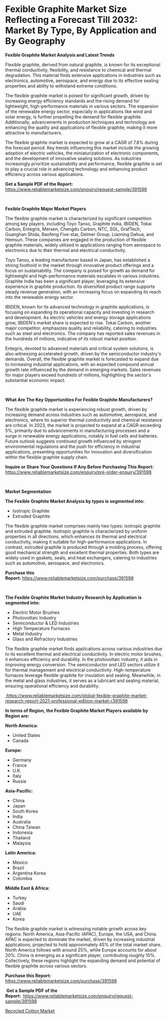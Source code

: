 <p><h1>Fexible Graphite Market Size Reflecting a Forecast Till 2032: Market By Type, By Application and By Geography</h1></p><p><strong>Fexible Graphite Market Analysis and Latest Trends</strong></p>
<p><p>Flexible graphite, derived from natural graphite, is known for its exceptional thermal conductivity, flexibility, and resistance to chemical and thermal degradation. This material finds extensive applications in industries such as electronics, automotive, aerospace, and energy due to its effective sealing properties and ability to withstand extreme conditions. </p><p>The flexible graphite market is poised for significant growth, driven by increasing energy efficiency standards and the rising demand for lightweight, high-performance materials in various sectors. The expansion of the renewable energy sector, especially in applications like wind and solar energy, is further propelling the demand for flexible graphite. Additionally, advancements in production techniques and technology are enhancing the quality and applications of flexible graphite, making it more attractive to manufacturers.</p><p>The flexible graphite market is expected to grow at a CAGR of 7.8% during the forecast period. Key trends influencing this market include the growing adoption of electric vehicles, the miniaturization of electronic components, and the development of innovative sealing solutions. As industries increasingly prioritize sustainability and performance, flexible graphite is set to play a crucial role in advancing technology and enhancing product efficiency across various applications.</p></p>
<p><strong>Get a Sample PDF of the Report:&nbsp;</strong> <a href="https://www.reliablemarketsize.com/enquiry/request-sample/391598?utm_campaign=1143&utm_medium=2&utm_source=Github&utm_content=ia&utm_term=16012025&utm_id=fexible-graphite">https://www.reliablemarketsize.com/enquiry/request-sample/391598</a></p>
<p>&nbsp;</p>
<p><strong>Fexible Graphite Major Market Players</strong></p>
<p><p>The flexible graphite market is characterized by significant competition among key players, including Toyo Tanso, Graphite India, IBIDEN, Tokai Carbon, Entegris, Mersen, Chengdu Carbon, NTC, SGL, GrafTech, Guanghan Shida, Baofeng Five-star, Delmer Group, Liaoning Dahua, and Hemsun. These companies are engaged in the production of flexible graphite materials, widely utilized in applications ranging from aerospace to electronics due to their thermal and electrical conductivity.</p><p>Toyo Tanso, a leading manufacturer based in Japan, has established a strong foothold in the market through innovative product offerings and a focus on sustainability. The company is poised for growth as demand for lightweight and high-performance materials escalates in various industries. Graphite India has been a significant player, leveraging its extensive experience in graphite production. Its diversified product range supports steady revenue generation, with an increasing focus on expanding its reach into the renewable energy sector.</p><p>IBIDEN, known for its advanced technology in graphite applications, is focusing on expanding its operational capacity and investing in research and development. As electric vehicles and energy storage applications grow, IBIDEN's market share is expected to rise. Tokai Carbon, another major competitor, emphasizes quality and reliability, catering to industries such as steel and electronics. The company has reported sales revenues in the hundreds of millions, indicative of its robust market position.</p><p>Entegris, devoted to advanced materials and critical system solutions, is also witnessing accelerated growth, driven by the semiconductor industry's demands. Overall, the flexible graphite market is forecasted to expand due to increasing industrial applications, with an expected compound annual growth rate influenced by the demand in emerging markets. Sales revenues for major players exceed hundreds of millions, highlighting the sector's substantial economic impact.</p></p>
<p>&nbsp;</p>
<p><strong>What Are The Key Opportunities For Fexible Graphite Manufacturers?</strong></p>
<p><p>The flexible graphite market is experiencing robust growth, driven by increasing demand across industries such as automotive, aerospace, and electronics, where its superior thermal conductivity and chemical resistance are critical. In 2023, the market is projected to expand at a CAGR exceeding 5%, primarily due to advancements in manufacturing processes and a surge in renewable energy applications, notably in fuel cells and batteries. Future outlook suggests continued growth influenced by stringent environmental regulations and the push for efficiency in industrial applications, presenting opportunities for innovation and diversification within the flexible graphite supply chain.</p></p>
<p><strong>Inquire or Share Your Questions If Any Before Purchasing This Report:</strong> <a href="https://www.reliablemarketsize.com/enquiry/pre-order-enquiry/391598?utm_campaign=1143&utm_medium=2&utm_source=Github&utm_content=ia&utm_term=16012025&utm_id=fexible-graphite">https://www.reliablemarketsize.com/enquiry/pre-order-enquiry/391598</a></p>
<p>&nbsp;</p>
<p><strong>Market Segmentation</strong></p>
<p><strong>The Fexible Graphite Market Analysis by types is segmented into:</strong></p>
<p><ul><li>Isotropic Graphite</li><li>Extruded Graphite</li></ul></p>
<p><p>The flexible graphite market comprises mainly two types: isotropic graphite and extruded graphite. Isotropic graphite is characterized by uniform properties in all directions, which enhances its thermal and electrical conductivity, making it suitable for high-performance applications. In contrast, extruded graphite is produced through a molding process, offering good mechanical strength and excellent thermal properties. Both types are widely used in gaskets, seals, and heat exchangers, catering to industries such as automotive, aerospace, and electronics.</p></p>
<p><strong>Purchase this Report:&nbsp;</strong><a href="https://www.reliablemarketsize.com/purchase/391598?utm_campaign=1143&utm_medium=2&utm_source=Github&utm_content=ia&utm_term=16012025&utm_id=fexible-graphite">https://www.reliablemarketsize.com/purchase/391598</a></p>
<p>&nbsp;</p>
<p><strong>The Fexible Graphite Market Industry Research by Application is segmented into:</strong></p>
<p><ul><li>Electric Motor Brushes</li><li>Photovoltaic Industry</li><li>Semiconductor & LED Industries</li><li>High Temperature Furnaces</li><li>Metal Industry</li><li>Glass and Refractory Industries</li></ul></p>
<p><p>The flexible graphite market finds applications across various industries due to its excellent thermal and electrical conductivity. In electric motor brushes, it enhances efficiency and durability. In the photovoltaic industry, it aids in improving energy conversion. The semiconductor and LED sectors utilize it for thermal management and electrical conductivity. High-temperature furnaces leverage flexible graphite for insulation and sealing. Meanwhile, in the metal and glass industries, it serves as a lubricant and sealing material, ensuring operational efficiency and durability.</p></p>
<p><a href="https://www.reliablemarketsize.com/global-fexible-graphite-market-research-report-2021-professional-edition-market-r391598?utm_campaign=1143&utm_medium=2&utm_source=Github&utm_content=ia&utm_term=16012025&utm_id=fexible-graphite">&nbsp;https://www.reliablemarketsize.com/global-fexible-graphite-market-research-report-2021-professional-edition-market-r391598</a></p>
<p><strong>In terms of Region, the Fexible Graphite Market Players available by Region are:</strong></p>
<p>
    <p> <strong> North America: </strong>
        <ul>
            <li>United States</li>
            <li>Canada</li>
        </ul>
        </p> 
    <p> <strong> Europe: </strong>
        <ul>
            <li>Germany</li>
            <li>France</li>
            <li>U.K.</li>
            <li>Italy</li>
            <li>Russia</li>
        </ul>
        </p> 
    <p> <strong> Asia-Pacific: </strong>
        <ul>
            <li>China</li>
            <li>Japan</li>
            <li>South Korea</li>
            <li>India</li>
            <li>Australia</li>
            <li>China Taiwan</li>
            <li>Indonesia</li>
            <li>Thailand</li>
            <li>Malaysia</li>
        </ul>
        </p> 
    <p> <strong> Latin America: </strong>
        <ul>
            <li>Mexico</li>
            <li>Brazil</li>
            <li>Argentina Korea</li>
            <li>Colombia</li>
        </ul>
        </p> 
    <p> <strong> Middle East & Africa: </strong>
        <ul>
            <li>Turkey</li>
            <li>Saudi</li>
            <li>Arabia</li>
            <li>UAE</li>
            <li>Korea</li>
        </ul>
    </p>
    </p>
<p><p>The flexible graphite market is witnessing notable growth across key regions: North America, Asia-Pacific (APAC), Europe, the USA, and China. APAC is expected to dominate the market, driven by increasing industrial applications, projected to hold approximately 45% of the total market share. North America follows with around 25%, while Europe accounts for about 20%. China is emerging as a significant player, contributing roughly 10%. Collectively, these regions highlight the expanding demand and potential of flexible graphite across various sectors.</p></p>
<p><strong>Purchase this Report: </strong><a href="https://www.reliablemarketsize.com/purchase/391598?utm_campaign=1143&utm_medium=2&utm_source=Github&utm_content=ia&utm_term=16012025&utm_id=fexible-graphite">https://www.reliablemarketsize.com/purchase/391598</a></p>
<p>&nbsp;<strong>Get a Sample PDF of the Report:&nbsp;&nbsp;</strong><a href="https://www.reliablemarketsize.com/enquiry/request-sample/391598?utm_campaign=1143&utm_medium=2&utm_source=Github&utm_content=ia&utm_term=16012025&utm_id=fexible-graphite">https://www.reliablemarketsize.com/enquiry/request-sample/391598</a></p>
<p><strong></strong></p>
<p><p><a href="https://github.com/castoriffic/Market-Research-Report-List-5/blob/main/recycled-cotton-market.md?utm_campaign=1143&utm_medium=2&utm_source=Github&utm_content=ia&utm_term=16012025&utm_id=fexible-graphite">Recycled Cotton Market</a></p></p>